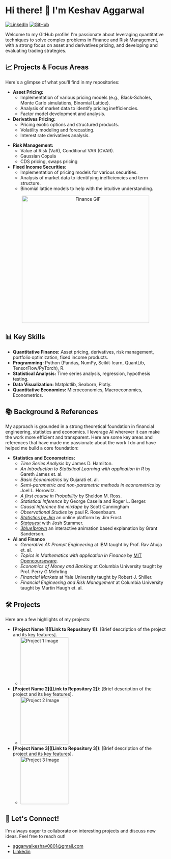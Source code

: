 # Hi there! 👋 I'm Keshav Aggarwal

[![LinkedIn](https://img.shields.io/badge/LinkedIn-%230077B5.svg?style=for-the-badge&logo=linkedin&logoColor=white)](https://www.linkedin.com/in/keshav0801)
[![GitHub](https://img.shields.io/badge/GitHub-100000?style=for-the-badge&logo=github&logoColor=white)](https://github.com/keshav0801)

Welcome to my GitHub profile! I'm passionate about leveraging quantitative techniques to solve complex problems in Finance and Risk Management, with a strong focus on asset and derivatives pricing, and developing and evaluating trading strategies.

## 📈 Projects & Focus Areas

Here's a glimpse of what you'll find in my repositories:

* **Asset Pricing:**
    * Implementation of various pricing models (e.g., Black-Scholes, Monte Carlo simulations, Binomial Lattice).
    * Analysis of market data to identify pricing inefficiencies.
    * Factor model development and analysis.
* **Derivatives Pricing:**
    * Pricing exotic options and structured products.
    * Volatility modeling and forecasting.
    * Interest rate derivatives analysis.
<!--* **Trading Strategies:**
    * Development and backtesting of algorithmic trading strategies.
    * Risk management and portfolio optimization.
    * Statistical arbitrage strategies.  -->
* **Risk Management:**
    * Value at Risk (VaR), Conditional VAR (CVAR)<!-- and Expected shortfall (ES) calculations -->.
    * Gaussian Copula
    * CDS pricing, swaps pricing
* **Fixed Income Securities:**
    * Implementation of pricing models for various securities.
    * Analysis of market data to identifying inefficiencies and term structure.
    * Binomial lattice models to help with the intuitive understanding.

<p align="center">
  <img src="https://media0.giphy.com/media/v1.Y2lkPTc5MGI3NjExajl0d3Byc21qeGI1Z29lYXhjNGt6NTRxZDNxbnl6NGlsYjM4eTd3ciZlcD12MV9pbnRlcm5hbF9naWZfYnlfaWQmY3Q9Zw/f8boxoFEnl9e3uaCfj/giphy.gif" width="400" alt="Finance GIF">
</p>

## 📊 Key Skills

* **Quantitative Finance:** Asset pricing, derivatives, risk management, portfolio optimization, fixed income products.
* **Programming:** Python (Pandas, NumPy, Scikit-learn, QuantLib, TensorFlow/PyTorch), R.
* **Statistical Analysis:** Time series analysis, regression, hypothesis testing.
* **Data Visualization:** Matplotlib, Seaborn, Plotly.
* **Quantitative Economics:** Microeconomics, Macroeconomics, Econometrics.

## 📚 Background & References

My approach is grounded in a strong theoretical foundation in financial engineering, statistics and economics. I leverage AI wherever it can make the work more efficient and transparent. Here are some key areas and references that have made me passionate about the work I do and have helped me build a core foundation:

* **Statistics and Econometrics:**
    * *Time Series Analysis* by James D. Hamilton.
    * *An Introduction to Statistical Learning with application in R* by Gareth James et. al.
    * *Basic Econometrics* by Gujarati et. al.
    * *Semi-parametric and non-parametric methods in econometrics* by Joel L. Horowitz.
    * *A first course in Probability* by Sheldon M. Ross.
    * *Statistical Inference* by George Casella and Roger L. Berger.
    * *Causal Inference the mixtape* by Scott Cunningham
    * *Observational Studies* by paul R. Rosenbaum.
    * <a href="https://statisticsbyjim.com/">*Statistics by Jim*</a> an online platform by Jim Frost.
    * <a href="https://www.youtube.com/channel/UCtYLUTtgS3k1Fg4y5tAhLbw">*Statquest*</a> with Josh Stammer.
    * <a href="https://www.youtube.com/c/3blue1brown">*3blue1brown*</a> an interactive animation based explanation by Grant Sanderson.
* **AI and Finance**
    * *Generative AI: Prompt Engineering* at IBM taught by Prof. Rav Ahuja et. al.
    * *Topics in Mathematics with application in Finance* by <a href="https://ocw.mit.edu/courses/18-s096-topics-in-mathematics-with-applications-in-finance-fall-2013/video_galleries/video-lectures/">MIT Opencourseware</a>.
    * *Economics of Money and Banking* at Columbia University taught by Prof. Perry G Mehrling.
    * *Financial Markets* at Yale University taught by Robert J. Shiller.
    * *Financial Engineering and Risk Management* at Columbia University taught by Martin Haugh et. al.


## 🛠️ Projects

Here are a few highlights of my projects:

* **[Project Name 1]([Link to Repository 1])**: [Brief description of the project and its key features].
    * <img src="[Link to a relevant image or GIF for Project 1]" width="150" alt="Project 1 Image">
* **[Project Name 2]([Link to Repository 2])**: [Brief description of the project and its key features].
    * <img src="[Link to a relevant image or GIF for Project 2]" width="150" alt="Project 2 Image">
* **[Project Name 3]([Link to Repository 3])**: [Brief description of the project and its key features].
    * <img src="[Link to a relevant image or GIF for Project 3]" width="150" alt="Project 3 Image">

## 🤝 Let's Connect!

I'm always eager to collaborate on interesting projects and discuss new ideas. Feel free to reach out!

* [aggarwalkeshav0801@gmail.com](mailto:aggarwalkeshav0801@gmail.com)
* [Linkedin](https://www.linkedin.com/in/keshav0801/)


<!--
**keshav0801/keshav0801** is a ✨ _special_ ✨ repository because its `README.md` (this file) appears on your GitHub profile.

Here are some ideas to get you started:

- 🔭 I’m currently working on ...
- 🌱 I’m currently learning ...
- 👯 I’m looking to collaborate on ...
- 🤔 I’m looking for help with ...
- 💬 Ask me about ...
- 📫 How to reach me: ...
- 😄 Pronouns: ...
- ⚡ Fun fact: ...
-->
